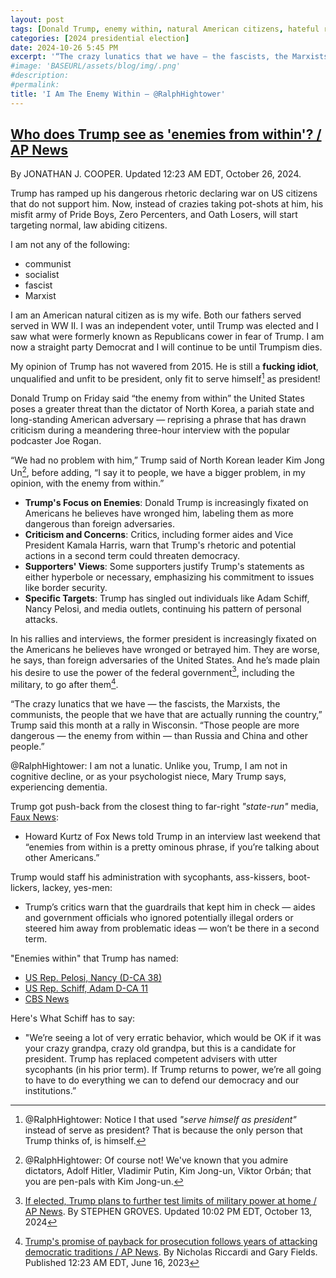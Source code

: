 ```yaml
---
layout: post
tags: [Donald Trump, enemy within, natural American citizens, hateful rhetoric, dangerous rhetoric, Pride Boys, Zero Percenters, Oath Losers, insurrection act, military deployment against Amercans citizens]
categories: [2024 presidential election]
date: 2024-10-26 5:45 PM
excerpt: '“The crazy lunatics that we have — the fascists, the Marxists, the communists, the people that we have that are actually running the country, Those people are more dangerous — the enemy from within — than Russia and China and other people. – Donald Trump, former president. And let us keep his title as former. @RalphHightower'
#image: 'BASEURL/assets/blog/img/.png'
#description:
#permalink:
title: 'I Am The Enemy Within – @RalphHightower'
---
```


## [Who does Trump see as 'enemies from within'? / AP News](https://apnews.com/article/donald-trump-enemies-from-within-5c4a34776469a55e71d3ba4d4e68cf62)

By  JONATHAN J. COOPER. Updated 12:23 AM EDT, October 26, 2024.

Trump has ramped up his dangerous rhetoric declaring war on US citizens that do not support him. Now, instead of crazies taking pot-shots at him, his misfit army of Pride Boys, Zero Percenters, and Oath Losers, will start targeting normal, law abiding citizens.

I am not any of the following:

- communist 
- socialist
- fascist 
- Marxist

I am an American natural citizen as is my wife. Both our fathers served served in WW II. I was an independent voter, until Trump was elected and I saw what were formerly known as Republicans cower in fear of Trump. I am now a straight party Democrat and I will continue to be until Trumpism dies.

My opinion of Trump has not wavered from 2015. He is still a **fucking idiot**, unqualified and unfit to be president, only fit to serve himself[^11] as president!

[^11]: @RalphHightower: Notice I that used *"serve himself as president"* instead of serve as president? That is because the only person that Trump thinks of, is himself. 

Donald Trump on Friday said “the enemy from within” the United States poses a greater threat than the dictator of North Korea, a pariah state and long-standing American adversary — reprising a phrase that has drawn criticism during a meandering three-hour interview with the popular podcaster Joe Rogan.

“We had no problem with him,” Trump said of North Korean leader Kim Jong Un[^51], before adding, “I say it to people, we have a bigger problem, in my opinion, with the enemy from within.”

[^51]: @RalphHightower: Of course not! We've known that you admire dictators, Adolf Hitler, Vladimir Putin, Kim Jong-un, Viktor Orbán; that you are pen-pals with Kim Jong-un. 

- **Trump's Focus on Enemies**: Donald Trump is increasingly fixated on Americans he believes have wronged him, labeling them as more dangerous than foreign adversaries.
- **Criticism and Concerns**: Critics, including former aides and Vice President Kamala Harris, warn that Trump's rhetoric and potential actions in a second term could threaten democracy.
- **Supporters' Views**: Some supporters justify Trump's statements as either hyperbole or necessary, emphasizing his commitment to issues like border security.
- **Specific Targets**: Trump has singled out individuals like Adam Schiff, Nancy Pelosi, and media outlets, continuing his pattern of personal attacks.

In his rallies and interviews, the former president is increasingly fixated on the Americans he believes have wronged or betrayed him. They are worse, he says, than foreign adversaries of the United States. And he’s made plain his desire to use the power of the federal government[^21], including the military, to go after them[^22].

[^21]: [If elected, Trump plans to further test limits of military power at home / AP News](https://apnews.com/article/trump-military-border-civil-unrest-domestic-use-a136c69cc85184b07f161c4c09b46c50). By  STEPHEN GROVES. Updated 10:02 PM EDT, October 13, 2024
[^22]: [Trump's promise of payback for prosecution follows years of attacking democratic traditions / AP News](https://apnews.com/article/trump-retribution-indictment-documents-biden-american-democracy-5a8ec37b359fee85d0f0956139d79f51). By  Nicholas Riccardi and Gary Fields. Published 12:23 AM EDT, June 16, 2023

“The crazy lunatics that we have — the fascists, the Marxists, the communists, the people that we have that are actually running the country,” Trump said this month at a rally in Wisconsin. “Those people are more dangerous — the enemy from within — than Russia and China and other people.”

@RalphHightower: I am not a lunatic. Unlike you, Trump, I am not in cognitive decline, or as your psychologist niece, Mary Trump says, experiencing dementia.

Trump got push-back from the closest thing to far-right *"state-run"* media, [Faux News](https://www.foxnews,com/):

- Howard Kurtz of Fox News told Trump in an interview last weekend that “enemies from within is a pretty ominous phrase, if you’re talking about other Americans.”

Trump would staff his administration with sycophants, ass-kissers, boot-lickers, lackey, yes-men:

- Trump’s critics warn that the guardrails that kept him in check — aides and government officials who ignored potentially illegal orders or steered him away from problematic ideas — won’t be there in a second term.

"Enemies within" that Trump has named:

- [US Rep. Pelosi, Nancy (D-CA 38)](https://pelosi.house.gov/)
- [US Rep. Schiff, Adam D-CA 11](https://schiff.house.gov/)
- [CBS News](https://www.cbsnews.com/)

Here's What Schiff has to say:

- "We’re seeing a lot of very erratic behavior, which would be OK if it was your crazy grandpa, crazy old grandpa, but this is a candidate for president. Trump has replaced competent advisers with utter sycophants (in his prior term). If Trump returns to power, we’re all going to have to do everything we can to defend our democracy and our institutions.”
